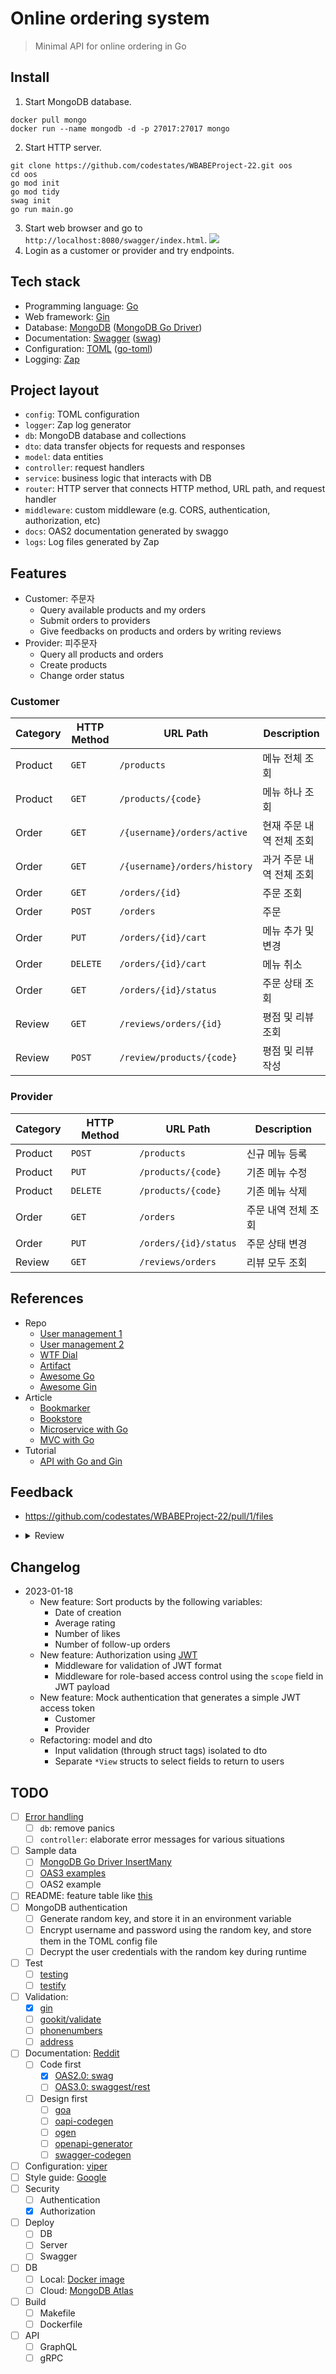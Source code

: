 # Online ordering system
> Minimal API for online ordering in Go

## Install
1. Start MongoDB database.
```
docker pull mongo
docker run --name mongodb -d -p 27017:27017 mongo
```
2. Start HTTP server.
```
git clone https://github.com/codestates/WBABEProject-22.git oos
cd oos
go mod init
go mod tidy
swag init
go run main.go
```
3. Start web browser and go to `http://localhost:8080/swagger/index.html`.
![](login.gif)
4. Login as a customer or provider and try endpoints.

## Tech stack
- Programming language: [Go](https://go.dev/)
- Web framework: [Gin](https://github.com/gin-gonic/gin)
- Database: [MongoDB](https://www.mongodb.com/) ([MongoDB Go Driver](https://www.mongodb.com/docs/drivers/go/current/))
- Documentation: [Swagger](https://swagger.io/) ([swag](https://github.com/swaggo/swag))
- Configuration: [TOML](https://toml.io/en/) ([go-toml](https://github.com/pelletier/go-toml/tree/v2))
- Logging: [Zap](https://github.com/uber-go/zap)

## Project layout
- `config`: TOML configuration
- `logger`: Zap log generator
- `db`: MongoDB database and collections
- `dto`: data transfer objects for requests and responses
- `model`: data entities
- `controller`: request handlers
- `service`: business logic that interacts with DB
- `router`: HTTP server that connects HTTP method, URL path, and request handler
- `middleware`: custom middleware (e.g. CORS, authentication, authorization, etc)
- `docs`: OAS2 documentation generated by swaggo
- `logs`: Log files generated by Zap

## Features
- Customer: 주문자
  - Query available products and my orders
  - Submit orders to providers
  - Give feedbacks on products and orders by writing reviews
- Provider: 피주문자
  - Query all products and orders
  - Create products
  - Change order status

### Customer
| Category | HTTP Method | URL Path                     | Description              |
|----------|-------------|------------------------------|--------------------------|
| Product  | `GET`       | `/products`                  | 메뉴 전체 조회           |
| Product  | `GET`       | `/products/{code}`           | 메뉴 하나 조회           |
| Order    | `GET`       | `/{username}/orders/active`  | 현재 주문 내역 전체 조회 |
| Order    | `GET`       | `/{username}/orders/history` | 과거 주문 내역 전체 조회 |
| Order    | `GET`       | `/orders/{id}`               | 주문 조회                |
| Order    | `POST`      | `/orders`                    | 주문                     |
| Order    | `PUT`       | `/orders/{id}/cart`          | 메뉴 추가 및 변경        |
| Order    | `DELETE`    | `/orders/{id}/cart`          | 메뉴 취소                |
| Order    | `GET`       | `/orders/{id}/status`        | 주문 상태 조회           |
| Review   | `GET`       | `/reviews/orders/{id}`       | 평점 및 리뷰 조회        |
| Review   | `POST`      | `/review/products/{code}`    | 평점 및 리뷰 작성        |

### Provider
| Category | HTTP Method | URL Path              | Description         |
|----------|-------------|-----------------------|---------------------|
| Product  | `POST`      | `/products`           | 신규 메뉴 등록      |
| Product  | `PUT`       | `/products/{code}`    | 기존 메뉴 수정      |
| Product  | `DELETE`    | `/products/{code}`    | 기존 메뉴 삭제      |
| Order    | `GET`       | `/orders`             | 주문 내역 전체 조회 |
| Order    | `PUT`       | `/orders/{id}/status` | 주문 상태 변경      |
| Review   | `GET`       | `/reviews/orders`     | 리뷰 모두 조회      |

## References
- Repo
  - [User management 1](https://github.com/Mr-Malomz/gin-mongo-api)
  - [User management 2](https://github.com/DevProblems/go-gin-mongo)
  - [WTF Dial](https://github.com/benbjohnson/wtf)
  - [Artifact](https://github.com/Shipu/artifact)
  - [Awesome Go](https://github.com/avelino/awesome-go)
  - [Awesome Gin](https://github.com/FlowerWrong/awesome-gin)
- Article
  - [Bookmarker](https://dev.to/wchr/create-api-with-gin-in-golang-part-1-i7d)
  - [Bookstore](https://santoshk.dev/posts/2022/building-a-bookstore-api-in-golang-with-gin/)
  - [Microservice with Go](https://blog.logrocket.com/building-microservices-go-gin/)
  - [MVC with Go](https://www.calhoun.io/using-mvc-to-structure-go-web-applications/)
- Tutorial
  - [API with Go and Gin](https://go.dev/doc/tutorial/web-service-gin)

## Feedback
- https://github.com/codestates/WBABEProject-22/pull/1/files
- <details>
  <summary>Review</summary>
  <br>
  평가 점수: A  

  - 문제 정의: 기대치 초과  

  - 메뉴 등록: 기대치 초과

  - 메뉴 출력: 기대치 **충족**

  - 메뉴 주문: 기대치 초과

  - 주문 내역: 기대치 초과

  - 주문 상태: 기대치 초과

  - 평점 리뷰: 기대치 **충족**

  - 로그 출력: 기대치 초과

  - 설정 파일: 기대치 **충족**

  - 문서화: 기대치 초과

  전반적으로 잘 동작하는 시스템으로 생각됩니다. 또한 여러 UseCase를 고려하여 상황에 필요한 API들을 잘 설계해주셨습니다. 특별히 나름의 개발 스타일을 가지고 계시며, 구현해주신 코드가 개발자에 국한되는 스타일이라고 생각되어 다름의 차이로 느껴지는 부분들이 있었습니다. 큰 리스크 요인은 아니었습니다. 전반적으로 잘 동작하고, 견고한 프로그램을 만들어주셨습니다. 이하는 제가 느낀 부분에 대한 느낌을 정리해보았습니다:


  1. user에 대한 구분을 코드에 적용시켜주신다면, 주문자와 피주문자에게 각각 호출할 수 있는 API 별 권한을 줄 수 있을 것이라 판단됩니다. controller 에서 request에 대한 user validation check 기능을 추가해보시는 것을 어떠실까요?

  2. 두번째 부분은 개인마다 다른 스타일의 차이로 여겨질 수 있는 부분이라고도 생각됩니다. server->client로 데이터를 전송할 때는 필요한 정보들만 정제하는 전처리 작업을 한번 거친 뒤 response를 내려주는 방법을 추천드립니다. 메뉴 출력 시 고객이 필요로 하는 정보만 출력해주는 방향으로 구현해 보시는 것을 어떠실까요? server와 client 측면을 모두 보았을때 보다 탄탄한 시스템이 될 것 같습니다.

  3. 시스템의 Use case를 정말 잘 정의해주신 것 같습니다. 주문 내역 조회 시 현재 주문 진행중인 상태와 그동안의 주문 history를 볼 수 있는 상태를 모두 고려해주신 부분은 정말 인상 깊었습니다.

  4. 주문 정보를 unique한 ID 값으로 관리하는 방법도 잘 사용해주셨습니다. 

  5. 주문 상태를 관리하는 데에 있어서 주문 상태를 key:value 방식으로 적절하게 잘 구현해주셨습니다. 보다 깔끔하고 유지보수하기 간편한 코딩 스타일로 보여집니다.

  6. godoc을 활용하여 주석 관리를 잘 해주셔서, 코드를 이해하는데 어렵지 않았습니다. 

  7. api의 endpoint 관리를 탁월하게 잘 해주셨습니다. 예를들어, /v01/ 과 같이 배포 시점에 따라 버전을 관리해주시는 코드는 매우 잘 작성해주셨습니다.

  8. 예외 상황에 대한 response 내용을 보다 구체적으로 명시해주시는 방법을 요청드리고 싶습니다. 다양한 케이스가 있을 것입니다. 예를 들어, 주문이 없는 상태에서 주문 상태 조회를 하는 경우, http 기본 응답 메세지를 내려주고 있으나, "진행중인 주문이 없습니다" 와 같은 메세지를 반환해준다면, 보다 견고한 코드를 만들 수 있을 것으로 보입니다.


  전반적으로 잘 짜여진 프로그램이라 생각됩니다. 실제 서비스 관점에서 코드가 동작할 수 있는 탄탄한 코드입니다. 서버의 MVC 모델을 정확하게 이해하고 구현하신 느낌이 들어 테스트하는 입장에서 보기 어렵지 않았습니다. 정말 고생 많으셨습니다.

  감사합니다.
  </details>

## Changelog
- 2023-01-18
  - New feature: Sort products by the following variables:
    - Date of creation
    - Average rating
    - Number of likes
    - Number of follow-up orders
  - New feature: Authorization using [JWT](https://jwt.io/)
    - Middleware for validation of JWT format
    - Middleware for role-based access control using the `scope` field in JWT payload
  - New feature: Mock authentication that generates a simple JWT access token
    - Customer
    - Provider
  - Refactoring: model and dto
    - Input validation (through struct tags) isolated to dto
    - Separate `*View` structs to select fields to return to users

## TODO
- [ ] [Error handling](https://climbtheladder.com/10-golang-error-handling-best-practices/)
  - [ ] `db`: remove panics
  - [ ] `controller`: elaborate error messages for various situations
- [ ] Sample data
  - [ ] [MongoDB Go Driver InsertMany](https://www.mongodb.com/docs/drivers/go/current/usage-examples/insertMany/)
  - [ ] [OAS3 examples](https://swagger.io/docs/specification/adding-examples/)
  - [ ] OAS2 example
- [ ] README: feature table like [this](https://realpython.com/flask-connexion-rest-api/#planning-part-one)
- [ ] MongoDB authentication
  - [ ] Generate random key, and store it in an environment variable
  - [ ] Encrypt username and password using the random key, and store them in the TOML config file
  - [ ] Decrypt the user credentials with the random key during runtime
- [ ] Test
  - [ ] [testing](https://pkg.go.dev/testing)
  - [ ] [testify](https://github.com/stretchr/testify)
- [ ] Validation: 
  - [x] [gin](https://gin-gonic.com/docs/examples/binding-and-validation/)
  - [ ] [gookit/validate](https://github.com/gookit/validate)
  - [ ] [phonenumbers](https://github.com/nyaruka/phonenumbers)
  - [ ] [address](https://github.com/Boostport/address)
- [ ] Documentation: [Reddit](https://www.reddit.com/r/golang/comments/udfujj/any_good_openapi_3x_spec_generator_for_a_go_rest/)
  - [ ] Code first
    - [x] [OAS2.0: swag](https://github.com/swaggo/swag)
    - [ ] [OAS3.0: swaggest/rest](https://github.com/swaggest/rest)
  - [ ] Design first
    - [ ] [goa](https://goa.design/)
    - [ ] [oapi-codegen](https://github.com/deepmap/oapi-codegen)
    - [ ] [ogen](https://github.com/ogen-go/ogen)
    - [ ] [openapi-generator](https://openapi-generator.tech/)
    - [ ] [swagger-codegen](https://swagger.io/docs/open-source-tools/swagger-codegen/)
- [ ] Configuration: [viper](https://github.com/spf13/viper)
- [ ] Style guide: [Google](https://google.github.io/styleguide/go/)
- [ ] Security
  - [ ] Authentication
  - [x] Authorization
- [ ] Deploy
  - [ ] DB
  - [ ] Server
  - [ ] Swagger
- [ ] DB
  - [ ] Local: [Docker image](https://hub.docker.com/_/mongo)
  - [ ] Cloud: [MongoDB Atlas](https://www.mongodb.com/atlas)
- [ ] Build
  - [ ] Makefile
  - [ ] Dockerfile
- [ ] API
  - [ ] GraphQL
  - [ ] gRPC
